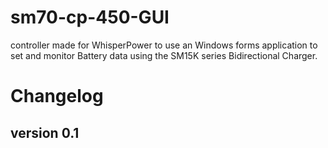 # sm70-cp-450-GUI
controller made for WhisperPower to use an Windows forms application to set and monitor Battery data using the SM15K series Bidirectional Charger.

# Changelog
## version 0.1
